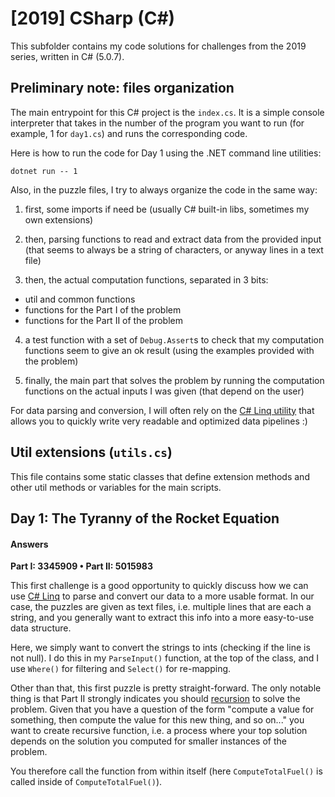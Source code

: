# [2019] CSharp (C#)

This subfolder contains my code solutions for challenges from the 2019 series, written in C# (5.0.7).

## Preliminary note: files organization
The main entrypoint for this C# project is the ``index.cs``. It is a simple console interpreter that takes in the number of the program you want to run (for example, 1 for ``day1.cs``) and runs the corresponding code.

Here is how to run the code for Day 1 using the .NET command line utilities:

```
dotnet run -- 1
```

Also, in the puzzle files, I try to always organize the code in the same way:

1. first, some imports if need be (usually C# built-in libs, sometimes my own extensions)

2. then, parsing functions to read and extract data from the provided input (that seems to always be a string of characters, or anyway lines in a text file)

3. then, the actual computation functions, separated in 3 bits:
  - util and common functions
  - functions for the Part I of the problem
  - functions for the Part II of the problem
  
4. a test function with a set of ``Debug.Assert``s to check that my computation functions seem to give an ok result (using the examples provided with the problem)

5. finally, the main part that solves the problem by running the computation functions on the actual inputs I was given (that depend on the user)

For data parsing and conversion, I will often rely on the [C# Linq utility](https://docs.microsoft.com/en-us/dotnet/csharp/programming-guide/concepts/linq/) that allows you to quickly write very readable and optimized data pipelines :)

## Util extensions (``utils.cs``)

This file contains some static classes that define extension methods and other util methods or variables for the main scripts.

## Day 1: The Tyranny of the Rocket Equation

#### Answers
**Part I: 3345909 • Part II: 5015983**

This first challenge is a good opportunity to quickly discuss how we can use [C# Linq](https://docs.microsoft.com/en-us/dotnet/csharp/programming-guide/concepts/linq/) to parse and convert our data to a more usable format. In our case, the puzzles are given as text files, i.e. multiple lines that are each a string, and you generally want to extract this info into a more easy-to-use data structure.

Here, we simply want to convert the strings to ints (checking if the line is not null). I do this in my ``ParseInput()`` function, at the top of the class, and I use ``Where()`` for filtering and ``Select()`` for re-mapping.

Other than that, this first puzzle is pretty straight-forward. The only notable thing is that Part II strongly indicates you should [recursion](https://en.wikipedia.org/wiki/Recursion_(computer_science)) to solve the problem. Given that you have a question of the form "compute a value for something, then compute the value for this new thing, and so on..." you want to create recursive function, i.e. a process where your top solution depends on the solution you computed for smaller instances of the problem.

You therefore call the function from within itself (here ``ComputeTotalFuel()`` is called inside of ``ComputeTotalFuel()``).
